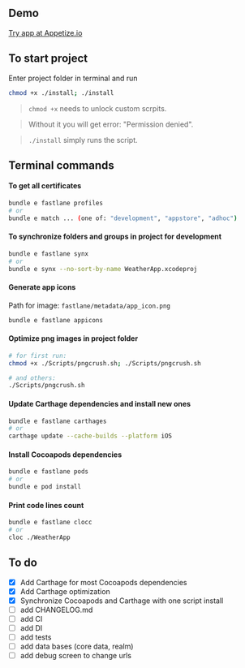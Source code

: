 ## Demo

[Try app at Appetize.io](https://appetize.io/app/j5z5kkhjuczebzqucgq1vdgvzm?device=iphone5s&scale=75&orientation=portrait&osVersion=10.3)

## To start project

Enter project folder in terminal and run

```bash
chmod +x ./install; ./install
```

> `chmod +x` needs to unlock custom scrpits.

> Without it you will get error: "Permission denied".

> `./install` simply runs the script.

## Terminal commands

#### To get all certificates

```bash
bundle e fastlane profiles
# or
bundle e match ... (one of: "development", "appstore", "adhoc")
```

#### To synchronize folders and groups in project for development

```bash
bundle e fastlane synx
# or
bundle e synx --no-sort-by-name WeatherApp.xcodeproj
```

#### Generate app icons

Path for image: `fastlane/metadata/app_icon.png`

```bash
bundle e fastlane appicons
```

#### Optimize png images in project folder

```bash
# for first run:
chmod +x ./Scripts/pngcrush.sh; ./Scripts/pngcrush.sh

# and others:
./Scripts/pngcrush.sh
```

#### Update Carthage dependencies and install new ones

```bash
bundle e fastlane carthages
# or
carthage update --cache-builds --platform iOS
```

#### Install Cocoapods dependencies

```bash
bundle e fastlane pods
# or
bundle e pod install
```

#### Print code lines count

```bash
bundle e fastlane clocc
# or
cloc ./WeatherApp
```

## To do

- [x] Add Carthage for most Cocoapods dependencies
- [x] Add Carthage optimization
- [x] Synchronize Cocoapods and Carthage with one script install
- [ ] add CHANGELOG.md
- [ ] add CI
- [ ] add DI
- [ ] add tests
- [ ] add data bases (core data, realm)
- [ ] add debug screen to change urls